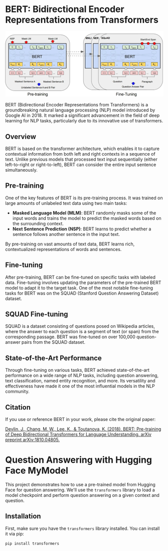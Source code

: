 # BERT: Bidirectional Encoder Representations from Transformers
![BERT](https://github.com/MohamadSalamaMouse/Question-Answering-and-Transformers/blob/main/1_aqdgJOqpd2Zvv-uMLUJQAw.webp)

BERT (Bidirectional Encoder Representations from Transformers) is a groundbreaking natural language processing (NLP) model introduced by Google AI in 2018. It marked a significant advancement in the field of deep learning for NLP tasks, particularly due to its innovative use of transformers.

## Overview

BERT is based on the transformer architecture, which enables it to capture contextual information from both left and right contexts in a sequence of text. Unlike previous models that processed text input sequentially (either left-to-right or right-to-left), BERT can consider the entire input sentence simultaneously.

## Pre-training

One of the key features of BERT is its pre-training process. It was trained on large amounts of unlabeled text data using two main tasks:
- **Masked Language Model (MLM)**: BERT randomly masks some of the input words and trains the model to predict the masked words based on the surrounding context.
- **Next Sentence Prediction (NSP)**: BERT learns to predict whether a sentence follows another sentence in the input text.

By pre-training on vast amounts of text data, BERT learns rich, contextualized representations of words and sentences.

## Fine-tuning

After pre-training, BERT can be fine-tuned on specific tasks with labeled data. Fine-tuning involves updating the parameters of the pre-trained BERT model to adapt it to the target task. One of the most notable fine-tuning tasks for BERT was on the SQUAD (Stanford Question Answering Dataset) dataset.

## SQUAD Fine-tuning

SQUAD is a dataset consisting of questions posed on Wikipedia articles, where the answer to each question is a segment of text (or span) from the corresponding passage. BERT was fine-tuned on over 100,000 question-answer pairs from the SQUAD dataset.

## State-of-the-Art Performance

Through fine-tuning on various tasks, BERT achieved state-of-the-art performance on a wide range of NLP tasks, including question answering, text classification, named entity recognition, and more. Its versatility and effectiveness have made it one of the most influential models in the NLP community.

## Citation

If you use or reference BERT in your work, please cite the original paper:

[Devlin, J., Chang, M. W., Lee, K., & Toutanova, K. (2018). BERT: Pre-training of Deep Bidirectional Transformers for Language Understanding. arXiv preprint arXiv:1810.04805.](https://arxiv.org/abs/1810.04805)

# Question Answering with Hugging Face MyModel 

This project demonstrates how to use a pre-trained model from Hugging Face for question answering. We'll use the `transformers` library to load a model checkpoint and perform question answering on a given context and question.

## Installation

First, make sure you have the `transformers` library installed. You can install it via pip:

```bash
pip install transformers
